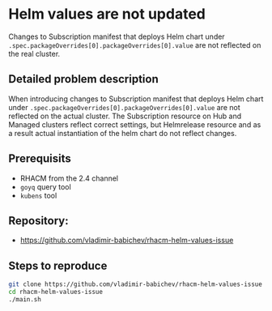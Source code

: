 # Helm values are not updated

Changes to Subscription manifest that deploys Helm chart under `.spec.packageOverrides[0].packageOverrides[0].value` are not reflected on the real cluster.

## Detailed problem description

When introducing changes to Subscription manifest that deploys Helm chart under `.spec.packageOverrides[0].packageOverrides[0].value` are not reflected on the actual cluster. The Subscription resource on Hub and Managed clusters reflect correct settings, but Helmrelease resource and as a result actual instantiation of the helm chart do not reflect changes.

## Prerequisits

* RHACM from the 2.4 channel
* `goyq` query tool
* `kubens` tool

## Repository:

* https://github.com/vladimir-babichev/rhacm-helm-values-issue

## Steps to reproduce

```bash
git clone https://github.com/vladimir-babichev/rhacm-helm-values-issue
cd rhacm-helm-values-issue
./main.sh
```
